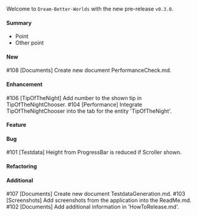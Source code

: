 Welcome to `Dream-Better-Worlds` with the new pre-release `v0.3.0`.



#### Summary
* Point
* Other point



#### New
#108 [Documents] Create new document PerformanceCheck.md.



#### Enhancement
#106 [TipOfTheNight] Add number to the shown tip in TipOfTheNightChooser.
#104 [Performance] Integrate TipOfTheNightChooser into the tab for the entity 'TipOfTheNight'.



#### Feature



#### Bug
#101 [Testdata] Height from ProgressBar is reduced if Scroller shown.



#### Refactoring



#### Additional



[//]: # (Issues which will be integrated in this release)
#107 [Documents] Create new document TestdataGeneration.md.
#103 [Screenshots] Add screenshots from the application into the ReadMe.md.
#102 [Documents] Add additional information in 'HowToRelease.md'.
